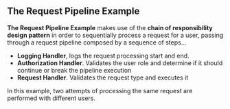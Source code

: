 ## The Request Pipeline Example

**The Request Pipeline Example** makes use of the **chain of responsibility design pattern** in order to sequentially
process a request for a user, passing through a request pipeline composed by a sequence of steps...

- **Logging Handler**, logs the request processing start and end.
- **Authorization Handler**. Validates the user role and determine if it should continue or break the pipeline execution
- **Request Handler**. Validates the request type and executes it

In this example, two attempts of processing the same request are performed with different users.